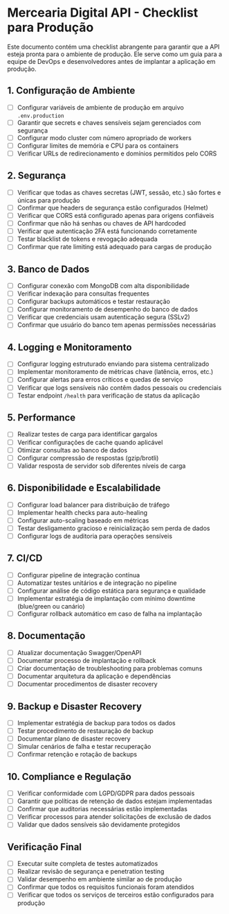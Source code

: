 # Mercearia Digital API - Checklist para Produção

Este documento contém uma checklist abrangente para garantir que a API esteja pronta para o ambiente de produção. Ele serve como um guia para a equipe de DevOps e desenvolvedores antes de implantar a aplicação em produção.

## 1. Configuração de Ambiente

- [ ] Configurar variáveis de ambiente de produção em arquivo `.env.production`
- [ ] Garantir que secrets e chaves sensíveis sejam gerenciados com segurança
- [ ] Configurar modo cluster com número apropriado de workers
- [ ] Configurar limites de memória e CPU para os containers
- [ ] Verificar URLs de redirecionamento e domínios permitidos pelo CORS

## 2. Segurança

- [ ] Verificar que todas as chaves secretas (JWT, sessão, etc.) são fortes e únicas para produção
- [ ] Confirmar que headers de segurança estão configurados (Helmet)
- [ ] Verificar que CORS está configurado apenas para origens confiáveis
- [ ] Confirmar que não há senhas ou chaves de API hardcoded
- [ ] Verificar que autenticação 2FA está funcionando corretamente 
- [ ] Testar blacklist de tokens e revogação adequada
- [ ] Confirmar que rate limiting está adequado para cargas de produção

## 3. Banco de Dados

- [ ] Configurar conexão com MongoDB com alta disponibilidade
- [ ] Verificar indexação para consultas frequentes
- [ ] Configurar backups automáticos e testar restauração
- [ ] Configurar monitoramento de desempenho do banco de dados
- [ ] Verificar que credenciais usam autenticação segura (SSLv2)
- [ ] Confirmar que usuário do banco tem apenas permissões necessárias

## 4. Logging e Monitoramento

- [ ] Configurar logging estruturado enviando para sistema centralizado
- [ ] Implementar monitoramento de métricas chave (latência, erros, etc.)
- [ ] Configurar alertas para erros críticos e quedas de serviço
- [ ] Verificar que logs sensíveis não contêm dados pessoais ou credenciais
- [ ] Testar endpoint `/health` para verificação de status da aplicação

## 5. Performance

- [ ] Realizar testes de carga para identificar gargalos
- [ ] Verificar configurações de cache quando aplicável
- [ ] Otimizar consultas ao banco de dados
- [ ] Configurar compressão de respostas (gzip/brotli)
- [ ] Validar resposta de servidor sob diferentes níveis de carga

## 6. Disponibilidade e Escalabilidade

- [ ] Configurar load balancer para distribuição de tráfego
- [ ] Implementar health checks para auto-healing
- [ ] Configurar auto-scaling baseado em métricas
- [ ] Testar desligamento gracioso e reinicialização sem perda de dados
- [ ] Configurar logs de auditoria para operações sensíveis

## 7. CI/CD

- [ ] Configurar pipeline de integração contínua
- [ ] Automatizar testes unitários e de integração no pipeline
- [ ] Configurar análise de código estática para segurança e qualidade
- [ ] Implementar estratégia de implantação com mínimo downtime (blue/green ou canário)
- [ ] Configurar rollback automático em caso de falha na implantação

## 8. Documentação

- [ ] Atualizar documentação Swagger/OpenAPI
- [ ] Documentar processo de implantação e rollback
- [ ] Criar documentação de troubleshooting para problemas comuns
- [ ] Documentar arquitetura da aplicação e dependências
- [ ] Documentar procedimentos de disaster recovery

## 9. Backup e Disaster Recovery

- [ ] Implementar estratégia de backup para todos os dados
- [ ] Testar procedimento de restauração de backup
- [ ] Documentar plano de disaster recovery
- [ ] Simular cenários de falha e testar recuperação
- [ ] Confirmar retenção e rotação de backups

## 10. Compliance e Regulação

- [ ] Verificar conformidade com LGPD/GDPR para dados pessoais
- [ ] Garantir que políticas de retenção de dados estejam implementadas
- [ ] Confirmar que auditorias necessárias estão implementadas
- [ ] Verificar processos para atender solicitações de exclusão de dados
- [ ] Validar que dados sensíveis são devidamente protegidos

## Verificação Final

- [ ] Executar suite completa de testes automatizados
- [ ] Realizar revisão de segurança e penetration testing
- [ ] Validar desempenho em ambiente similar ao de produção
- [ ] Confirmar que todos os requisitos funcionais foram atendidos
- [ ] Verificar que todos os serviços de terceiros estão configurados para produção